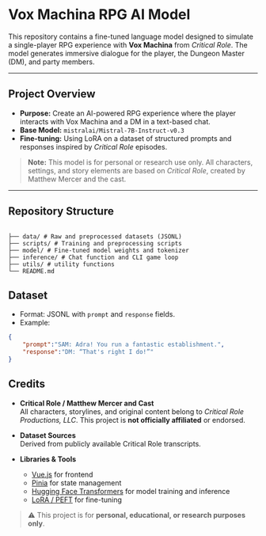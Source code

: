 # Vox Machina RPG AI Model

This repository contains a fine-tuned language model designed to simulate a single-player RPG experience with **Vox Machina** from *Critical Role*. The model generates immersive dialogue for the player, the Dungeon Master (DM), and party members.

---

## Project Overview

- **Purpose:** Create an AI-powered RPG experience where the player interacts with Vox Machina and a DM in a text-based chat.
- **Base Model:** `mistralai/Mistral-7B-Instruct-v0.3`
- **Fine-tuning:** Using LoRA on a dataset of structured prompts and responses inspired by *Critical Role* episodes.

> **Note:** This model is for personal or research use only. All characters, settings, and story elements are based on *Critical Role*, created by Matthew Mercer and the cast.

---

## Repository Structure
```

├── data/ # Raw and preprocessed datasets (JSONL)
├── scripts/ # Training and preprocessing scripts
├── model/ # Fine-tuned model weights and tokenizer
├── inference/ # Chat function and CLI game loop
├── utils/ # utility functions
└── README.md

```
## Dataset

- Format: JSONL with `prompt` and `response` fields.  
- Example:
```json
{
    "prompt":"SAM: Adra! You run a fantastic establishment.",
    "response":"DM: “That's right I do!”"
}
```
## Credits

- **Critical Role / Matthew Mercer and Cast**  
  All characters, storylines, and original content belong to *Critical Role Productions, LLC*. This project is **not officially affiliated** or endorsed.

- **Dataset Sources**  
  Derived from publicly available Critical Role transcripts.

- **Libraries & Tools**  
  - [Vue.js](https://vuejs.org/) for frontend  
  - [Pinia](https://pinia.vuejs.org/) for state management  
  - [Hugging Face Transformers](https://huggingface.co/docs/transformers/index) for model training and inference  
  - [LoRA / PEFT](https://github.com/huggingface/peft) for fine-tuning  

> ⚠️ This project is for **personal, educational, or research purposes only**.

